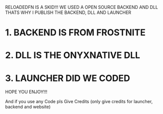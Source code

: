 RELOADEDFN IS A SKID!!! WE USED A OPEN SOURCE BACKEND AND DLL
THATS WHY I PUBLISH THE BACKEND, DLL AND LAUNCHER

# 1. BACKEND IS FROM FROSTNITE
# 2. DLL IS THE ONYXNATIVE DLL
# 3. LAUNCHER DID WE CODED

HOPE YOU ENJOY!!!

And if you use any Code pls Give Credits
(only give credits for launcher, backend and website)
